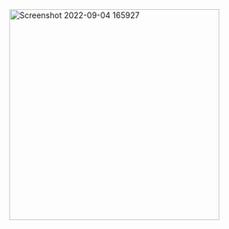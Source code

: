 <img width="374" alt="Screenshot 2022-09-04 165927" src="https://user-images.githubusercontent.com/96439384/188311240-0979c5b2-df11-4081-957a-e9c299f0139d.png">
